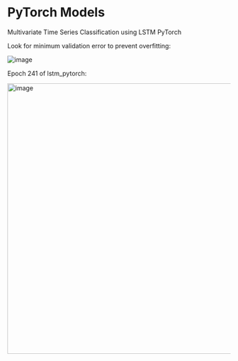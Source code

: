 # PyTorch Models
Multivariate Time Series Classification using LSTM PyTorch

Look for minimum validation error to prevent overfitting:

![image](https://github.com/user-attachments/assets/2f1dbf41-5464-402c-b444-55a338f70e85)


Epoch 241 of lstm_pytorch:

<img width="609" alt="image" src="https://github.com/user-attachments/assets/8742679e-e17c-4a66-8941-9a86a2f467cb">
